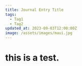 ```yaml
---
title: Journal Entry Title
tags:
  - Tag1
  - Tag2
updated_at: 2023-09-03T12:00:00Z
image: /assets/images/maui.jpg
---
```


# this is a test.